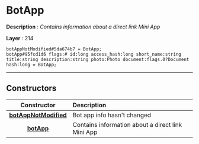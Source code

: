 # BotApp

**Description** : *Contains information about a direct link Mini App*

**Layer** : 214

```tl
botAppNotModified#5da674b7 = BotApp;
botApp#95fcd1d6 flags:# id:long access_hash:long short_name:string title:string description:string photo:Photo document:flags.0?Document hash:long = BotApp;
```

---

## Constructors

| Constructor | Description |
| :---: | :--- |
| [**botAppNotModified**](constructor/botAppNotModified) | Bot app info hasn't changed |
| [**botApp**](constructor/botApp) | Contains information about a direct link Mini App |